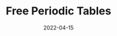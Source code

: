 ---
title: Free Periodic Tables
source: https://github.com/ZacharyCrespin/periodic-tables
live: https://periodictables.zacharyc.site
tech:
  - 11ty
  - Figma
img: periodictables.png
date: 2022-04-15
---